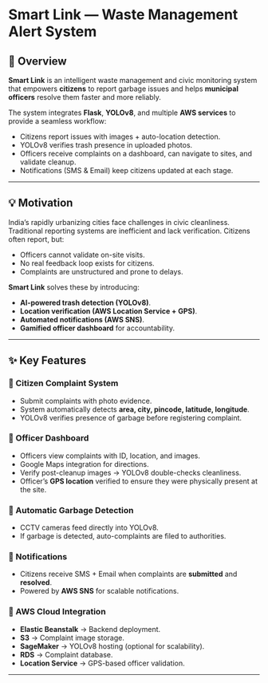 # Smart Link — Waste Management Alert System

## 📌 Overview
**Smart Link** is an intelligent waste management and civic monitoring system that empowers **citizens** to report garbage issues and helps **municipal officers** resolve them faster and more reliably.  

The system integrates **Flask**, **YOLOv8**, and multiple **AWS services** to provide a seamless workflow:
- Citizens report issues with images + auto-location detection.
- YOLOv8 verifies trash presence in uploaded photos.
- Officers receive complaints on a dashboard, can navigate to sites, and validate cleanup.
- Notifications (SMS & Email) keep citizens updated at each stage.

---

## 💡 Motivation
India’s rapidly urbanizing cities face challenges in civic cleanliness. Traditional reporting systems are inefficient and lack verification. Citizens often report, but:
- Officers cannot validate on-site visits.
- No real feedback loop exists for citizens.
- Complaints are unstructured and prone to delays.

**Smart Link** solves these by introducing:
- **AI-powered trash detection (YOLOv8)**.
- **Location verification (AWS Location Service + GPS)**.
- **Automated notifications (AWS SNS)**.
- **Gamified officer dashboard** for accountability.

---

## ✨ Key Features
### 🔹 Citizen Complaint System
- Submit complaints with photo evidence.  
- System automatically detects **area, city, pincode, latitude, longitude**.  
- YOLOv8 verifies presence of garbage before registering complaint.  

### 🔹 Officer Dashboard
- Officers view complaints with ID, location, and images.  
- Google Maps integration for directions.  
- Verify post-cleanup images → YOLOv8 double-checks cleanliness.  
- Officer’s **GPS location** verified to ensure they were physically present at the site.  

### 🔹 Automatic Garbage Detection
- CCTV cameras feed directly into YOLOv8.  
- If garbage is detected, auto-complaints are filed to authorities.  

### 🔹 Notifications
- Citizens receive SMS + Email when complaints are **submitted** and **resolved**.  
- Powered by **AWS SNS** for scalable notifications.  

### 🔹 AWS Cloud Integration
- **Elastic Beanstalk** → Backend deployment.  
- **S3** → Complaint image storage.  
- **SageMaker** → YOLOv8 hosting (optional for scalability).  
- **RDS** → Complaint database.  
- **Location Service** → GPS-based officer validation.  

---
